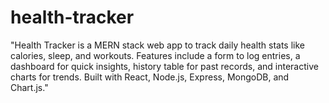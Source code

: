 # health-tracker
"Health Tracker is a MERN stack web app to track daily health stats like calories, sleep, and workouts. Features include a form to log entries, a dashboard for quick insights, history table for past records, and interactive charts for trends. Built with React, Node.js, Express, MongoDB, and Chart.js."
